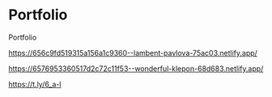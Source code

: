 # Portfolio
Portfolio

https://656c9fd519315a156a1c9360--lambent-pavlova-75ac03.netlify.app/


https://6576953360517d2c72c11f53--wonderful-klepon-68d683.netlify.app/


https://t.ly/6_a-l
